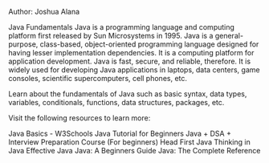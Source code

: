 Author: Joshua Alana

Java Fundamentals
Java is a programming language and computing platform first released by Sun Microsystems in 1995. Java is a general-purpose, class-based, object-oriented programming language designed for having lesser implementation dependencies. It is a computing platform for application development. Java is fast, secure, and reliable, therefore. It is widely used for developing Java applications in laptops, data centers, game consoles, scientific supercomputers, cell phones, etc.

Learn about the fundamentals of Java such as basic syntax, data types, variables, conditionals, functions, data structures, packages, etc.

Visit the following resources to learn more:

Java Basics - W3Schools
Java Tutorial for Beginners
Java + DSA + Interview Preparation Course (For beginners)
Head First Java
Thinking in Java
Effective Java
Java: A Beginners Guide
Java: The Complete Reference

